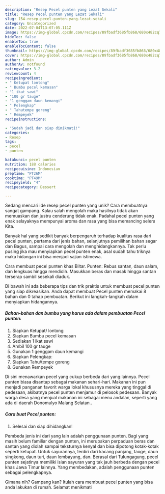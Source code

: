 ```yaml
---
description: "Resep Pecel punten yang Lezat Sekali"
title: "Resep Pecel punten yang Lezat Sekali"
slug: 154-resep-pecel-punten-yang-lezat-sekali
category: Uncategorized
date: 2022-07-04T13:07:05.111Z
image: https://img-global.cpcdn.com/recipes/89fbadf3685fb868/680x482cq70/pecel-punten-foto-resep-utama.jpg
hideToc: false
enableToc: true
enableTocContent: false
thumbnail: https://img-global.cpcdn.com/recipes/89fbadf3685fb868/680x482cq70/pecel-punten-foto-resep-utama.jpg
cover: https://img-global.cpcdn.com/recipes/89fbadf3685fb868/680x482cq70/pecel-punten-foto-resep-utama.jpg
author: Admin
authorAv: notfound
ratingvalue: 3.2
reviewcount: 4
recipeingredient:
- " Ketupat lontong"
- " Bumbu pecel kemasan"
- "1 ikat sawi"
- "100 gr tauge"
- "1 genggam daun kemangi"
- " Pelengkap"
- " Tahutempe goreng"
- " Rempeyek"
recipeinstructions:

- "Sudah jadi dan siap dinikmati!"
categories:
- Resep
tags:
- pecel
- punten

katakunci: pecel punten 
nutrition: 188 calories
recipecuisine: Indonesian
preptime: "PT26M"
cooktime: "PT49M"
recipeyield: "4"
recipecategory: Dessert

---
```





Sedang mencari ide resep pecel punten yang unik? Cara membuatnya sangat gampang. Kalau salah mengolah maka hasilnya tidak akan memuaskan dan justru cenderung tidak enak. Padahal pecel punten yang enak selayaknya mempunyai aroma dan rasa yang bisa memancing selera Kita.





Banyak hal yang sedikit banyak berpengaruh terhadap kualitas rasa dari pecel punten, pertama dari jenis bahan, selanjutnya pemilihan bahan segar dan Bagus, sampai cara mengolah dan menghidangkannya. Tak perlu pusing jika mau menyiapkan pecel punten enak,      asal sudah tahu triknya maka hidangan ini bisa menjadi sajian istimewa.














Cara membuat pecel punten khas Blitar. Punten: Rebus santan, daun salam, dan lengkuas hingga mendidih. Masukkan beras dan masak hingga santan terserap sambil sesekali diaduk.






Di bawah ini ada beberapa tips dan trik praktis untuk membuat pecel punten yang siap dikreasikan. Anda dapat membuat Pecel punten memakai 8 bahan dan 0 tahap pembuatan. Berikut ini langkah-langkah dalam menyiapkan hidangannya.

<!--inarticleads1-->

##### Bahan-bahan dan bumbu yang harus ada dalam pembuatan Pecel punten:

1. Siapkan  Ketupat/ lontong
1. Siapkan  Bumbu pecel kemasan
1. Sediakan 1 ikat sawi
1. Ambil 100 gr tauge
1. Gunakan 1 genggam daun kemangi
1. Siapkan  Pelengkap:
1. Siapkan  Tahu/tempe goreng
1. Gunakan  Rempeyek


Di sini menawarkan pecel yang cukup berbeda dari yang lainnya. Pecel punten biasa disantap sebagai makanan sehari-hari. Makanan ini pun menjadi panganan favorit warga lokal khususnya mereka yang tinggal di pedesaan, akibatnya pecel punten menjamur di pelosok pedesaan. Banyak warga desa yang menjual makanan ini sebagai menu andalan, seperti yang ada di daerah Donomulyo Malang Selatan.. 

<!--inarticleads2-->

##### Cara buat Pecel punten:


1. Selesai dan siap dihidangkan!

Pembeda jenis ini dari yang lain adalah penggunaan punten. Bagi yang masih belum familiar dengan punten, ini merupakan perpaduan beras dan santan yang diolah sampai teksturnya kenyal dan bisa dipotong kotak-kotak seperti ketupat. Untuk sayurannya, terdiri dari kacang panjang, taoge, daun singkong, daun turi, daun lembayung, dan. Berasal dari Tulungagung, pecel punten sejatinya memiliki isian sayuran yang tak jauh berbeda dengan pecel khas Jawa Timur lainnya. Yang membedakan, adalah penggunaan punten sebagai pelengkapnya. 

Gimana nih? Gampang kan? Itulah cara membuat pecel punten yang bisa anda lakukan di rumah. Selamat menikmati
